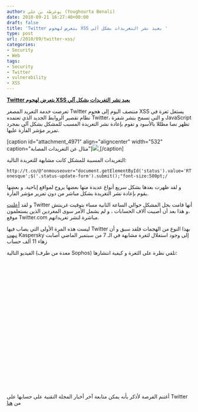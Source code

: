 ```yaml
---
author: يوغرطة بن علي (Youghourta Benali)
date: 2010-09-21 16:27:40+00:00
draft: false
title: 'Twitter يتعرض لهجوم XSS يعيد نشر التغريدات بشكل آلي '
type: post
url: /2010/09/twitter-xss/
categories:
- Security
- Web
tags:
- Security
- Twitter
- vulnerability
- XSS
---
```


**[Twitter يتعرض لهجوم XSS يعيد نشر التغريدات بشكل آلي](https://www.it-scoop.com/2010/09/twitter-xss/)**


تعرضت خدمة التغريد المصغر Twitter منتصف اليوم إلى هجوم XSS يستغل ثغرة في نظام تقصير الروابط الجديد الذي تعتمده Twitter، و التي تسمح بنشر شفرة JavaScript تظهر نصا مظللا بالأسود و تقوم بإعادة نشر التغريدة المسبب للمشكل بشكل آلي بمجرد تمرير مؤشر الفأرة عليها.

[caption id="attachment_4971" align="aligncenter" width="532" caption="مثال عن التغريدات المصابة"][![](https://www.it-scoop.com/wp-content/uploads/2010/09/twitter-xss.jpg)
](https://www.it-scoop.com/2010/09/twitter-xss/)[/caption]

التغريدات المسببة للمشكل كانت مشابهة للتغريدة التالية:

    
    http://t.co/@"onmouseover="document.getElementById('status').value='RT onesque';$('.status-update-form').submit();"font-size:500pt;/


و لقد ظهرت بعدها بشكل سريع أنواع عديدة منها بعضها يروج لمواقع إباحية. و بعضها يقوم بإعادة نشر التغريدة بشكل مباشر من دون تمرير مؤشر الفأرة.

و لقد [أعلنت](http://twitter.com/delbius/status/25120366027) Twitter أنها قامت بحل المشكل حوالي الساعة الثانية مساء بتوقيت غرينتش ،و هذا بعد أن أصيبت آلاف الحسابات ، و لم يشمل الأمر سوى المغردين الذين يستعلمون موقع Twitter.com مباشرة لنشر تغريداتهم.

ليست هذه المرة الأولى التي يصاب فيها Twitter بهذا النوع من الهجمات فلقد سبق و أن [نبهت](http://www.securelist.com/en/blog/2276/Twitter_XSS_in_the_wild) Kaspersky إلى وجود استغلال لثغرة مشابهة في الـ 7 من سبتمبر الماضي أصابت زهاء 11 ألف حساب

الفيديو التالية (معدة من طرف Sophos) تلقي نظرة على الثغرة و كيفية انتشارها:

<!-- more -->


<object classid="clsid:d27cdb6e-ae6d-11cf-96b8-444553540000" width="100" style="height: 344px; width: 425px;" codebase="http://download.macromedia.com/pub/shockwave/cabs/flash/swflash.cab#version=6,0,40,0" height="100"><embed src="http://www.youtube.com/v/EpG661S9u9A?version=3" style="height: 344px; width: 425px;" allowscriptaccess="always" height="100" width="100" allowfullscreen="true" type="application/x-shockwave-flash"></embed></object>






أغتنم الفرصة لأذكر بأنه يمكن متابعة آخر أخبار المجلة التقنية على حسابها على Twitter من [هنا](http://twitter.com/it_scoop_com)

